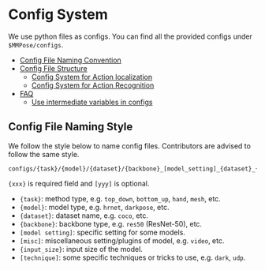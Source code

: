 # Config System

We use python files as configs. You can find all the provided configs under `$MMPose/configs`.

<!-- TOC -->

- [Config File Naming Convention](#config-file-naming-convention)
- [Config File Structure](#config-file-structure)
  - [Config System for Action localization](#config-system-for-action-localization)
  - [Config System for Action Recognition](#config-system-for-action-recognition)
- [FAQ](#faq)
  - [Use intermediate variables in configs](#use-intermediate-variables-in-configs)

<!-- TOC -->

## Config File Naming Style

We follow the style below to name config files. Contributors are advised to follow the same style.

```
configs/{task}/{model}/{dataset}/{backbone}_[model_setting]_{dataset}_{input_size}_[technique].py
```

`{xxx}` is required field and `[yyy]` is optional.

- `{task}`: method type, e.g. `top_down`, `bottom_up`, `hand`, `mesh`, etc.
- `{model}`: model type, e.g. `hrnet`, `darkpose`, etc.
- `{dataset}`: dataset name, e.g. `coco`, etc.
- `{backbone}`: backbone type, e.g. `res50` (ResNet-50), etc.
- `[model setting]`: specific setting for some models.
- `[misc]`: miscellaneous setting/plugins of model, e.g. `video`, etc.
- `{input_size}`: input size of the model.
- `[technique]`: some specific techniques or tricks to use, e.g. `dark`, `udp`.
